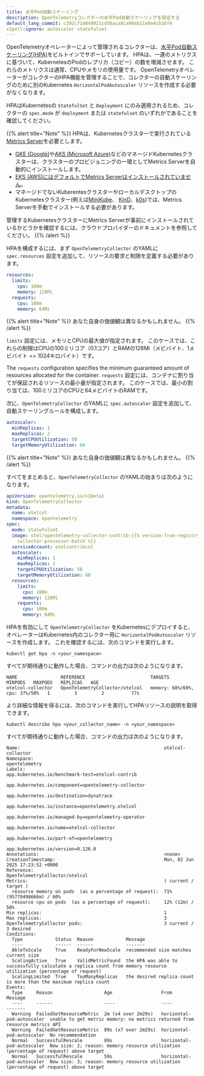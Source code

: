 ```yaml
---
title: 水平Pod自動スケーリング
description: OpenTelemetryコレクターの水平Pod自動スケーリングを設定する
default_lang_commit: c392c714849921cd56aca8ca99ab11e0e4cb16f4
cSpell:ignore: autoscaler statefulset
---
```


OpenTelemetryオペレーターによって管理されるコレクターは、[水平Pod自動スケーリング(HPA)](https://kubernetes.io/docs/tasks/run-application/horizontal-pod-autoscale/)をビルトインでサポーしています。
HPAは、一連のメトリクスに基づいて、KubernetesのPodのレプリカ（コピー）の数を増減させます。
これらのメトリクスは通常、CPUやメモリの使用量です。
OpenTelemetryオペレーターがコレクターのHPA機能を管理することで、コレクターの自動スケーリングのために別のKubernetes `HorizontalPodAutoscaler` リソースを作成する必要がなくなります。

HPAはKubernetesの `StatefulSet` と `Deployment` にのみ適用されるため、コレクターの `spec.mode` が `deployment` または `statefulset` のいずれかであることを確認してください。

{{% alert title="Note" %}}
HPAは、Kubernetesクラスターで実行されている[Metrics Server](https://github.com/kubernetes-sigs/metrics-server)を必要とします。

- [GKE (Google)](https://cloud.google.com/kubernetes-engine?hl=en)や[AKS (Microsoft Azure)](https://azure.microsoft.com/en-us/products/kubernetes-service)などのマネージドKubernetesクラスターは、クラスターのプロビジョニングの一環としてMetrics Serverを自動的にインストールします。
- [EKS (AWS)にはデフォルトでMetrics Serverはインストールされていません](https://docs.aws.amazon.com/eks/latest/userguide/metrics-server.html)。
- マネージドでないKuberentesクラスターやローカルデスクトップのKubernetesクラスター(例えば[MiniKube](https://minikube.sigs.k8s.io/docs/)、
  [KinD](https://kind.sigs.k8s.io/)、[k0s](https://k0sproject.io))では、Metrics Serverを手動でインストールする必要があります。

管理するKubernetesクラスターにMetrics Serverが事前にインストールされているかどうかを確認するには、クラウドプロバイダーのドキュメントを参照してください。
{{% /alert %}}

HPAを構成するには、まず `OpenTelemetryCollector` のYAMLに `spec.resources` 設定を追加して、リソースの要求と制限を定義する必要があります。

```yaml
resources:
  limits:
    cpu: 100m
    memory: 128Mi
  requests:
    cpu: 100m
    memory: 64Mi
```

{{% alert title="Note" %}} あなた自身の価値観は異なるかもしれません。 {{% /alert %}}

`limits` 設定には、メモリとCPUの最大値が指定されます。
このケースでは、これらの制限はCPUの100ミリコア（0.1コア）とRAMの128Mi（メビバイト、1メビバイト == 1024キロバイト）です。

The `requests` configuration specifies the minimum guaranteed amount of
resources allocated for the container.
`requests` 設定には、コンテナに割り当てが保証されるリソースの最小量が指定されます。
このケースでは、最小の割り当ては、100ミリコアのCPUと64メビバイトのRAMです。

次に、`OpenTelemetryCollector` のYAMLに `spec.autoscaler` 設定を追加して、自動スケーリングルールを構成します。

```yaml
autoscaler:
  minReplicas: 1
  maxReplicas: 2
  targetCPUUtilization: 50
  targetMemoryUtilization: 60
```

{{% alert title="Note" %}} あなた自身の価値観は異なるかもしれません。 {{% /alert %}}

すべてをまとめると、`OpenTelemetryCollector` のYAMLの始まりは次のようになります。

```yaml
apiVersion: opentelemetry.io/v1beta1
kind: OpenTelemetryCollector
metadata:
  name: otelcol
  namespace: opentelemetry
spec:
  mode: statefulset
  image: otel/opentelemetry-collector-contrib:{{% version-from-registry
    collector-processor-batch %}}
  serviceAccount: otelcontribcol
  autoscaler:
    minReplicas: 1
    maxReplicas: 2
    targetCPUUtilization: 50
    targetMemoryUtilization: 60
  resources:
    limits:
      cpu: 100m
      memory: 128Mi
    requests:
      cpu: 100m
      memory: 64Mi
```

HPAを有効にして `OpenTelemetryCollector` をKubernetesにデプロイすると、オペレーターはKubernetes内のコレクター用に `HorizontalPodAutoscaler` リソースを作成します。
これを確認するには、次のコマンドを実行します。

`kubectl get hpa -n <your_namespace>`

すべてが期待通りに動作した場合、コマンドの出力は次のようになります。

```nocode
NAME                REFERENCE                        TARGETS                         MINPODS   MAXPODS   REPLICAS   AGE
otelcol-collector   OpenTelemetryCollector/otelcol   memory: 68%/60%, cpu: 37%/50%   1         3         2          77s
```

より詳細な情報を得るには、次のコマンドを実行してHPAリソースの説明を取得できます。

`kubectl describe hpa <your_collector_name> -n <your_namespace>`

すべてが期待通りに動作した場合、コマンドの出力は次のようになります。

```nocode
Name:                                                     otelcol-collector
Namespace:                                                opentelemetry
Labels:                                                   app.kubernetes.io/benchmark-test=otelcol-contrib
                                                          app.kubernetes.io/component=opentelemetry-collector
                                                          app.kubernetes.io/destination=dynatrace
                                                          app.kubernetes.io/instance=opentelemetry.otelcol
                                                          app.kubernetes.io/managed-by=opentelemetry-operator
                                                          app.kubernetes.io/name=otelcol-collector
                                                          app.kubernetes.io/part-of=opentelemetry
                                                          app.kubernetes.io/version=0.126.0
Annotations:                                              <none>
CreationTimestamp:                                        Mon, 02 Jun 2025 17:23:52 +0000
Reference:                                                OpenTelemetryCollector/otelcol
Metrics:                                                  ( current / target )
  resource memory on pods  (as a percentage of request):  71% (95779498666m) / 60%
  resource cpu on pods  (as a percentage of request):     12% (12m) / 50%
Min replicas:                                             1
Max replicas:                                             3
OpenTelemetryCollector pods:                              3 current / 3 desired
Conditions:
  Type            Status  Reason            Message
  ----            ------  ------            -------
  AbleToScale     True    ReadyForNewScale  recommended size matches current size
  ScalingActive   True    ValidMetricFound  the HPA was able to successfully calculate a replica count from memory resource utilization (percentage of request)
  ScalingLimited  True    TooManyReplicas   the desired replica count is more than the maximum replica count
Events:
  Type     Reason                   Age                  From                       Message
  ----     ------                   ----                 ----                       -------
  Warning  FailedGetResourceMetric  2m (x4 over 2m29s)   horizontal-pod-autoscaler  unable to get metric memory: no metrics returned from resource metrics API
  Warning  FailedGetResourceMetric  89s (x7 over 2m29s)  horizontal-pod-autoscaler  No recommendation
  Normal   SuccessfulRescale        89s                  horizontal-pod-autoscaler  New size: 2; reason: memory resource utilization (percentage of request) above target
  Normal   SuccessfulRescale        59s                  horizontal-pod-autoscaler  New size: 3; reason: memory resource utilization (percentage of request) above target
```
